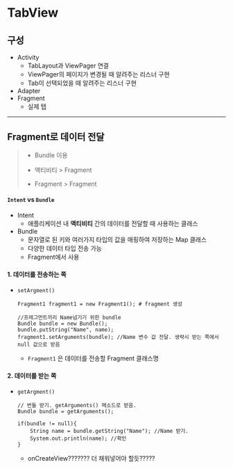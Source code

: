# TabView

## 구성

* Activity
  * TabLayout과 ViewPager 연결
  * ViewPager의 페이지가 변경될 때 알려주는 리스너 구현
  * Tab이 선택되었을 때 알려주는 리스너 구현
* Adapter
* Fragment
  * 실제 탭



---

## Fragment로 데이터 전달

> * Bundle 이용
>
> * 액티비티 > Fragment
>
> * Fragment > Fragment

#### `Intent` vs `Bundle`

* Intent 
  * 애플리케이션 내 **액티비티** 간의 데이터를 전달할 때 사용하는 클래스
* Bundle
  * 문자열로 된 키와 여러가지 타입의 값을 매핑하여 저장하는 Map 클래스
  * 다양한 데이터 타입 전송 가능
  * Fragment에서 사용

#### 1. 데이터를 전송하는 쪽

* `setArgment()`

  ```
  Fragment1 fragment1 = new Fragment1(); # fragment 생성
  
  //프레그먼트끼리 Name넘기기 위한 bundle
  Bundle bundle = new Bundle();
  bundle.putString("Name", name);
  fragment1.setArguments(bundle); //Name 변수 값 전달. 생략시 받는 쪽에서 null 값으로 받음
  ```
  
  * `Fragment1` 은 데이터를 전송할 Fragment 클래스명

#### 2. 데이터를 받는 쪽

* `getArgment()`

  ```
  // 번들 받기. getArguments() 메소드로 받음.
  Bundle bundle = getArguments();
  
  if(bundle != null){
      String name = bundle.getString("Name"); //Name 받기.
      System.out.println(name); //확인
  }
  ```

  * onCreateView??????? 더 채워넣어야 할듯?????